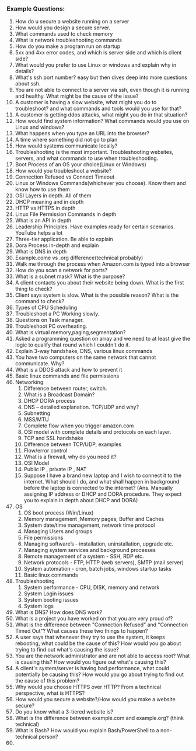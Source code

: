 
### Example Questions:

1. How do u secure a website running on a server
2. How would you design a secure server.
3. What commands used to check memory
4. What is network troubleshooting commands
5. How do you make a program run on startup
6. 5xx and 4xx error codes, and which is server side and which is client side?
7. What would you prefer to use Linux or windows and explain why in details?
8. What's ssh port number? easy but then dives deep into more questions about ssh.
9. You are not able to connect to a server via ssh, even though it is running and healthy. What might be the cause of the issue?
10. A customer is having a slow website, what might you do to troubleshoot? and what commands and tools would you use for that?
11. A customer is getting ddos attacks, what might you do in that situation?
12. How would find system information? What commands would you use on Linux and windows?
13. What happens when you type an URL into the browser?
14. A time where something did not go to plan
15. How would systems communicate locally?
16. Troubleshooting is the most important. Troubleshooting websites, servers, and what commands to use when troubleshooting.
17. Boot Process of an OS your choice(Linux or Windows)
18. How would you troubleshoot a website?
19. Connection Refused vs Connect Timeout
20. Linux or Windows Commands(whichever you choose). Know them and know how to use them
21. OSI Layers in depth. All of them
22. DHCP meaning and in depth
23. HTTP vs HTTPS in depth
24. Linux File Permission Commands in depth
25. What is an API in depth
26. Leadership Principles. Have examples ready for certain scenarios. YouTube helps a lot
27. Three-tier application. Be able to explain
28. Dora Process in-depth and explain
29. What is DNS in depth
30. Example.come vs .org difference(technical probably)
31. Walk me through the process when Amazon.com is typed into a browser
32. How do you scan a network for ports?
33. What is a subnet mask? What is the purpose?
34. A client contacts you about their website being down. What is the first thing to check?
35. Client says system is slow. What is the possible reason? What is the command to check?
36. Types of CPU Scheduling
37. Troubleshoot a PC Working slowly.
38. Questions on Task manager.
39. Troubleshoot PC overheating.
40. What is virtual memory,paging,segmentation?
41. Asked a programming question on array and we need to at least give the logic to qualify that round which I couldn't do it.
42. Explain 3-way handshake, DNS, various linux commands
43. You have two computers on the same network that cannot communicate. Why?
44. What is a DDOS attack and how to prevent it
45. Basic linux commands and file permissions
46. Networking
	1. Difference between router, switch.
	2. What is a Broadcast Domain?
	3. DHCP DORA process
	4. DNS – detailed explanation. TCP/UDP and why?
	5. Subnetting
	6. MSS/MTU
	7. Complete flow when you trigger amazon.com
	8. OSI model with complete details and protocols on each layer.
	9. TCP and SSL handshake
	10. Difference between TCP/UDP, examples
	11. Flow/error control
	12. What is a firewall, why do you need it?
	13. OSI Model
	14. Public IP , private IP , NAT
	15. Suppose I have a brand new laptop and I wish to connect it to the internet. What should I do, and what shall happen in background before the laptop is connected to the internet? (Ans. Manually assigning IP address or DHCP and DORA procedure. They expect you to explain in depth about DHCP and DORA)
47. OS
	1. OS boot process (Win/Linux)
	2. Memory management ;Memory pages; Buffer and Caches
	3. System date/time management, network time protocol
	4. Managing Users and groups
	5. File permissions
	6. Managing software’s - installation, uninstallation, upgrade etc.
	7. Managing system services and background processes
	8. Remote management of a system - SSH, RDP etc.
	9. Network protocols - FTP, HTTP (web servers), SMTP (mail server)
	10. System automation - cron, batch jobs, windows startup tasks
	11. Basic linux commands
48. Troubleshooting
	1. System performance - CPU, DISK, memory and network
	2. System Login issues
	3. System booting issues
	4. System logs
49. What is DNS? How does DNS work?
50. What is a project you have worked on that you are very proud of?
51. What is the difference between "Connection Refused" and "Connection Timed Out"? What causes these two things to happen?
52. A user says that whenever they try to use the system, it keeps rebooting, what could be the cause of this? How would you go about trying to find out what's causing the issue?
53. You are the network administrator and are not able to access root? What is causing this? How would you figure out what's causing this?
54. A client's system/server is having bad performance, what could potentially be causing this? How would you go about trying to find out the cause of this problem?
55. Why would you choose HTTPS over HTTP? From a technical perspective, what is HTTPS?
56. How would you secure a website?/How would you make a website secure?
57. Do you know what a 3-tiered website is?
58. What is the difference between example.com and example.org? (think technical)
59. What is Bash? How would you explain Bash/PowerShell to a non-technical person?
60. 